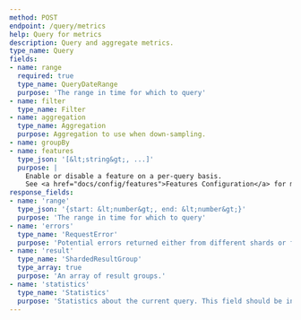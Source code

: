 ```yaml
---
method: POST
endpoint: /query/metrics
help: Query for metrics
description: Query and aggregate metrics.
type_name: Query
fields:
- name: range
  required: true
  type_name: QueryDateRange
  purpose: 'The range in time for which to query'
- name: filter
  type_name: Filter
- name: aggregation
  type_name: Aggregation
  purpose: Aggregation to use when down-sampling.
- name: groupBy
- name: features
  type_json: '[&lt;string&gt;, ...]'
  purpose: |
    Enable or disable a feature on a per-query basis.
    See <a href="docs/config/features">Features Configuration</a> for more details.
response_fields:
- name: 'range'
  type_json: '{start: &lt;number&gt;, end: &lt;number&gt;}'
  purpose: 'The range in time for which to query'
- name: 'errors'
  type_name: 'RequestError'
  purpose: 'Potential errors returned either from different shards or for specific time series. The presence of an error does not cause the entire query to fail, instead it is up to the client to use this information to decide if the response is reliable enough.'
- name: 'result'
  type_name: 'ShardedResultGroup'
  type_array: true
  purpose: 'An array of result groups.'
- name: 'statistics'
  type_name: 'Statistics'
  purpose: 'Statistics about the current query. This field should be inspected for errors which will have caused the result to be inconsistent.'
---
```

